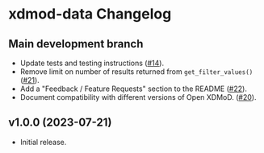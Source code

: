 # xdmod-data Changelog

## Main development branch
- Update tests and testing instructions ([\#14](https://github.com/ubccr/xdmod-data/pull/14)).
- Remove limit on number of results returned from `get_filter_values()` ([\#21](https://github.com/ubccr/xdmod-data/pull/21)).
- Add a "Feedback / Feature Requests" section to the README ([\#22](https://github.com/ubccr/xdmod-notebooks/pull/22)).
- Document compatibility with different versions of Open XDMoD. ([\#20](https://github.com/ubccr/xdmod-data/pull/20)).

## v1.0.0 (2023-07-21)
- Initial release.
